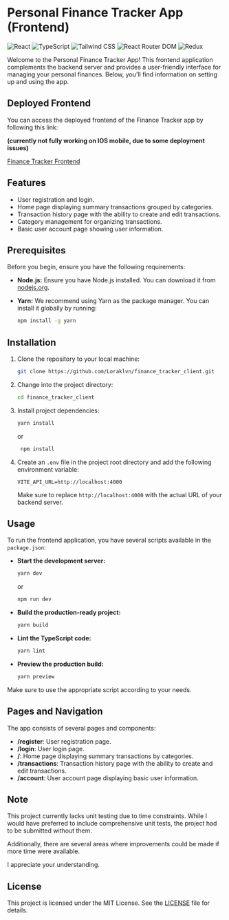# Personal Finance Tracker App (Frontend)

![React](https://img.shields.io/badge/React-v17.0.2-blue)
![TypeScript](https://img.shields.io/badge/TypeScript-v4.4.4-blue)
![Tailwind CSS](https://img.shields.io/badge/Tailwind%20CSS-v2.2.15-blue)
![React Router DOM](https://img.shields.io/badge/React%20Router%20DOM-v5.3.0-blue)
![Redux](https://img.shields.io/badge/Redux-v4.1.2-blue)

Welcome to the Personal Finance Tracker App! This frontend application complements the backend server and provides a user-friendly interface for managing your personal finances. Below, you'll find information on setting up and using the app.

## Deployed Frontend

You can access the deployed frontend of the Finance Tracker app by following this link:

**(currently not fully working on IOS mobile, due to some deployment issues)**

[Finance Tracker Frontend](https://finance-tracker-client-sandy.vercel.app/)
## Features

- User registration and login.
- Home page displaying summary transactions grouped by categories.
- Transaction history page with the ability to create and edit transactions.
- Category management for organizing transactions.
- Basic user account page showing user information.

## Prerequisites

Before you begin, ensure you have the following requirements:

- **Node.js:** Ensure you have Node.js installed. You can download it from [nodejs.org](https://nodejs.org/).

- **Yarn:** We recommend using Yarn as the package manager. You can install it globally by running:

  ```bash
  npm install -g yarn
  ```

## Installation

1. Clone the repository to your local machine:

   ```bash
   git clone https://github.com/Loraklvn/finance_tracker_client.git
   ```

2. Change into the project directory:

   ```bash
   cd finance_tracker_client
   ```

3. Install project dependencies:

   ```bash
   yarn install 
   ```
      or
    ```bash
     npm install
   ```

4. Create an `.env` file in the project root directory and add the following environment variable:

   ```dotenv
   VITE_API_URL=http://localhost:4000
   ```

   Make sure to replace `http://localhost:4000` with the actual URL of your backend server.

## Usage

To run the frontend application, you have several scripts available in the `package.json`:

- **Start the development server:**

  ```bash
  yarn dev
  ```
  or
   ```bash
  npm run dev
  ```

- **Build the production-ready project:**

  ```bash
  yarn build
  ```

- **Lint the TypeScript code:**

  ```bash
  yarn lint
  ```

- **Preview the production build:**

  ```bash
  yarn preview
  ```

Make sure to use the appropriate script according to your needs.

## Pages and Navigation

The app consists of several pages and components:

- **/register**: User registration page.
- **/login**: User login page.
- **/**: Home page displaying summary transactions by categories.
- **/transactions**: Transaction history page with the ability to create and edit transactions.
- **/account**: User account page displaying basic user information.

## Note

This project currently lacks unit testing due to time constraints. While I would have preferred to include comprehensive unit tests, the project had to be submitted without them.

Additionally, there are several areas where improvements could be made if more time were available.

I appreciate your understanding.

## License

This project is licensed under the MIT License. See the [LICENSE](LICENSE) file for details.
